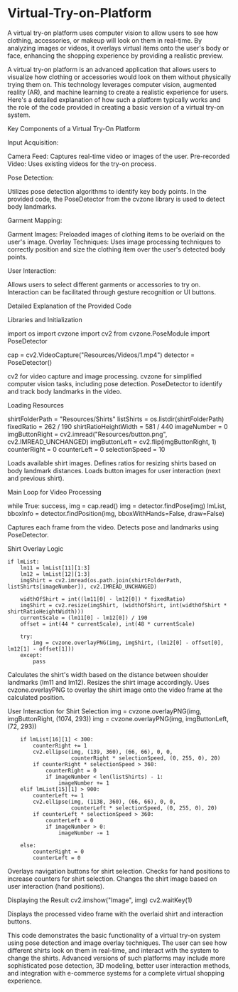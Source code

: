 # Virtual-Try-on-Platform
A virtual try-on platform uses computer vision to allow users to see how clothing, accessories, or makeup will look on them in real-time. By analyzing images or videos, it overlays virtual items onto the user's body or face, enhancing the shopping experience by providing a realistic preview.

A virtual try-on platform is an advanced application that allows users to visualize how clothing or accessories would look on them without physically trying them on. This technology leverages computer vision, augmented reality (AR), and machine learning to create a realistic experience for users. Here's a detailed explanation of how such a platform typically works and the role of the code provided in creating a basic version of a virtual try-on system.

Key Components of a Virtual Try-On Platform

Input Acquisition:

Camera Feed: Captures real-time video or images of the user.
Pre-recorded Video: Uses existing videos for the try-on process.

Pose Detection:

Utilizes pose detection algorithms to identify key body points. In the provided code, the PoseDetector from the cvzone library is used to detect body landmarks.

Garment Mapping:

Garment Images: Preloaded images of clothing items to be overlaid on the user's image.
Overlay Techniques: Uses image processing techniques to correctly position and size the clothing item over the user's detected body points.

User Interaction:

Allows users to select different garments or accessories to try on. Interaction can be facilitated through gesture recognition or UI buttons.

Detailed Explanation of the Provided Code

Libraries and Initialization

import os
import cvzone
import cv2
from cvzone.PoseModule import PoseDetector

cap = cv2.VideoCapture("Resources/Videos/1.mp4")
detector = PoseDetector()

cv2 for video capture and image processing.
cvzone for simplified computer vision tasks, including pose detection.
PoseDetector to identify and track body landmarks in the video.

Loading Resources

shirtFolderPath = "Resources/Shirts"
listShirts = os.listdir(shirtFolderPath)
fixedRatio = 262 / 190
shirtRatioHeightWidth = 581 / 440
imageNumber = 0
imgButtonRight = cv2.imread("Resources/button.png", cv2.IMREAD_UNCHANGED)
imgButtonLeft = cv2.flip(imgButtonRight, 1)
counterRight = 0
counterLeft = 0
selectionSpeed = 10

Loads available shirt images.
Defines ratios for resizing shirts based on body landmark distances.
Loads button images for user interaction (next and previous shirt).


Main Loop for Video Processing

while True:
    success, img = cap.read()
    img = detector.findPose(img)
    lmList, bboxInfo = detector.findPosition(img, bboxWithHands=False, draw=False)

Captures each frame from the video.
Detects pose and landmarks using PoseDetector.

Shirt Overlay Logic

    if lmList:
        lm11 = lmList[11][1:3]
        lm12 = lmList[12][1:3]
        imgShirt = cv2.imread(os.path.join(shirtFolderPath, listShirts[imageNumber]), cv2.IMREAD_UNCHANGED)

        widthOfShirt = int((lm11[0] - lm12[0]) * fixedRatio)
        imgShirt = cv2.resize(imgShirt, (widthOfShirt, int(widthOfShirt * shirtRatioHeightWidth)))
        currentScale = (lm11[0] - lm12[0]) / 190
        offset = int(44 * currentScale), int(48 * currentScale)

        try:
            img = cvzone.overlayPNG(img, imgShirt, (lm12[0] - offset[0], lm12[1] - offset[1]))
        except:
            pass

Calculates the shirt's width based on the distance between shoulder landmarks (lm11 and lm12).
Resizes the shirt image accordingly.
Uses cvzone.overlayPNG to overlay the shirt image onto the video frame at the calculated position.

User Interaction for Shirt Selection
        img = cvzone.overlayPNG(img, imgButtonRight, (1074, 293))
        img = cvzone.overlayPNG(img, imgButtonLeft, (72, 293))

        if lmList[16][1] < 300:
            counterRight += 1
            cv2.ellipse(img, (139, 360), (66, 66), 0, 0,
                        counterRight * selectionSpeed, (0, 255, 0), 20)
            if counterRight * selectionSpeed > 360:
                counterRight = 0
                if imageNumber < len(listShirts) - 1:
                    imageNumber += 1
        elif lmList[15][1] > 900:
            counterLeft += 1
            cv2.ellipse(img, (1138, 360), (66, 66), 0, 0,
                        counterLeft * selectionSpeed, (0, 255, 0), 20)
            if counterLeft * selectionSpeed > 360:
                counterLeft = 0
                if imageNumber > 0:
                    imageNumber -= 1

        else:
            counterRight = 0
            counterLeft = 0

Overlays navigation buttons for shirt selection.
Checks for hand positions to increase counters for shirt selection.
Changes the shirt image based on user interaction (hand positions).

Displaying the Result
    cv2.imshow("Image", img)
    cv2.waitKey(1)

Displays the processed video frame with the overlaid shirt and interaction buttons.


This code demonstrates the basic functionality of a virtual try-on system using pose detection and image overlay techniques. The user can see how different shirts look on them in real-time, and interact with the system to change the shirts. Advanced versions of such platforms may include more sophisticated pose detection, 3D modeling, better user interaction methods, and integration with e-commerce systems for a complete virtual shopping experience.







